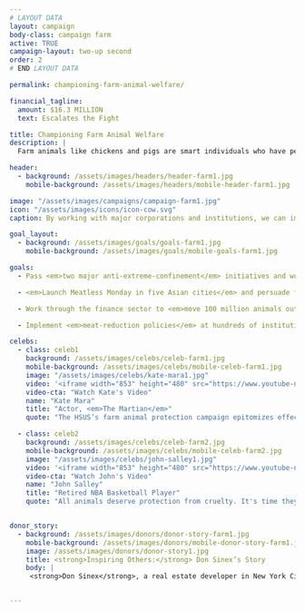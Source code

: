 ```yaml
---
# LAYOUT DATA
layout: campaign
body-class: campaign farm
active: TRUE
campaign-layout: two-up second
order: 2
# END LAYOUT DATA

permalink: championing-farm-animal-welfare/

financial_tagline:
  amount: $16.3 MILLION
  text: Escalates the Fight

title: Championing Farm Animal Welfare
description: |
  Farm animals like chickens and pigs are smart individuals who have personalities, and they want to avoid suffering. Yet these sensitive, intelligent animals are often abused on factory farms in ways that would be illegal if the victims were dogs and cats. But The HSUS and HSI are making transformational changes in how we farm and eat by implementing animal welfare policies at major food buyers, passing laws to prohibit the worst cruelties and helping school systems use less meat.

header:
  - background: /assets/images/headers/header-farm1.jpg
    mobile-background: /assets/images/headers/mobile-header-farm1.jpg

image: "/assets/images/campaigns/campaign-farm1.jpg"
icon: "/assets/images/icons/icon-cow.svg"
caption: By working with major corporations and institutions, we can improve living conditions for billions of animals.

goal_layout:
  - background: /assets/images/goals/goals-farm1.jpg
    mobile-background: /assets/images/goals/mobile-goals-farm1.jpg

goals:
  - Pass <em>two major anti-extreme-confinement</em> initiatives and work with U.S. farmers and retailers to move a billion animals to higher welfare standards.

  - <em>Launch Meatless Monday in five Asian cities</em> and persuade five multinational corporations to make Asian operations cage-free.

  - Work through the finance sector to <em>move 100 million animals out of extreme confinement</em> in emerging economies and stem the introduction of such systems in Sub-Saharan Africa.

  - Implement <em>meat-reduction policies</em> at hundreds of institutions across the U.S., such as school districts, hospital chains, corporate cafeterias and more.

celebs:
  - class: celeb1
    background: /assets/images/celebs/celeb-farm1.jpg
    mobile-background: /assets/images/celebs/mobile-celeb-farm1.jpg
    image: "/assets/images/celebs/kate-mara1.jpg"
    video: '<iframe width="853" height="480" src="https://www.youtube-nocookie.com/embed/pvtoimAyCog?rel=0" frameborder="0" allowfullscreen></iframe>'
    video-cta: "Watch Kate's Video"
    name: "Kate Mara"
    title: "Actor, <em>The Martian</em>"
    quote: "The HSUS’s farm animal protection campaign epitomizes effectiveness. They’re combating factory farming, slashing demand for meat, and are building a better world for all of us, animals and people alike."

  - class: celeb2
    background: /assets/images/celebs/celeb-farm2.jpg
    mobile-background: /assets/images/celebs/mobile-celeb-farm2.jpg
    image: "/assets/images/celebs/john-salley1.jpg"
    video: '<iframe width="853" height="480" src="https://www.youtube-nocookie.com/embed/lNqovPh1cxg?rel=0" frameborder="0" allowfullscreen></iframe>'
    video-cta: "Watch John's Video"
    name: "John Salley"
    title: "Retired NBA Basketball Player"
    quote: "All animals deserve protection from cruelty. It's time they had a voice."


donor_story:
  - background: /assets/images/donors/donor-story-farm1.jpg
    mobile-background: /assets/images/donors/mobile-donor-story-farm1.jpg
    image: /assets/images/donors/donor-story1.jpg
    title: <strong>Inspiring Others:</strong> Don Sinex’s Story
    body: |
     <strong>Don Sinex</strong>, a real estate developer in New York City and Vermont, inherited his compassion for all animals—and especially dogs—from his mother, and now he’s dedicated to eliminating animal cruelty. A longtime friend of The HSUS, Don has given generously to our programs to save animals from cruel situations such as puppy mills. In 2014, in partnership with Shoshi Fu and Devonwood Investors LLC, Don asked that his donation be used to customize a special vehicle for our Animal Rescue Team. In recognition of his gift, the customized truck and shelter trailer will be named Rescue Team Ranger and Rescue Team Chloe after his two beloved English springer spaniels. Don hopes that generous gifts like his will inspire others to support the lifesaving work of The HSUS.


---
```

